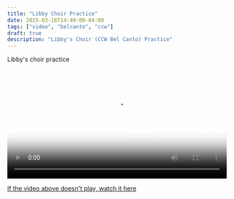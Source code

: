 ```yaml
---
title: "Libby Choir Practice"
date: 2015-03-16T14:49:00-04:00
tags: ["video", "belcanto", "ccw"]
draft: true
description: "Libby's Choir (CCW Bel Canto) Practice"
---
```


Libby's choir practice

<video
  width='100%'
  src='https://s3.amazonaws.com/media.eick.com/video/2016-12-17-ccw-practice/2016-12-17-ccw-practice.m3u8'
  controls
  poster='https://s3.amazonaws.com/media.eick.com/video/2016-12-17-ccw-practice/20161217-CCW-Christmas-Rehearsal-0044.jpg'>
</video>

[If the video above doesn't play, watch it here](https://vimeo.com/197117425)
